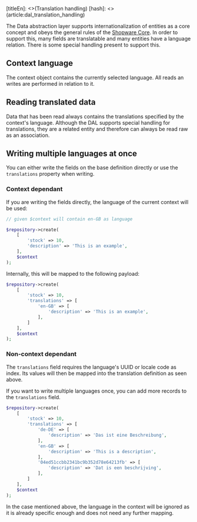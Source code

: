 [titleEn]: <>(Translation handling)
[hash]: <>(article:dal_translation_handling)

The Data abstraction layer supports internationalization of entities as a core concept and obeys the general rules of the [Shopware Core](./../20-internationalization.md). In order to support this, many fields are translatable and many entities have a language relation. There is some special handling present to support this.

## Context language

The context object contains the currently selected language. All reads an writes are performed in relation to it. 

## Reading translated data

Data that has been read always contains the translations specified by the context's language. Although the DAL supports special handling for translations, they are a related entity and therefore can always be read raw as an association.

## Writing multiple languages at once

You can either write the fields on the base definition directly or use the `translations` property when writing.

### Context dependant

If you are writing the fields directly, the language of the current context will be used:

```php
// given $context will contain en-GB as language

$repository->create(
    [
        'stock' => 10,
        'description' => 'This is an example',
    ],
    $context
);
```

Internally, this will be mapped to the following payload:

```php
$repository->create(
    [
        'stock' => 10,
        'translations' => [
            'en-GB' => [
                'description' => 'This is an example',
            ],
        ]
    ],
    $context
);
```

### Non-context dependant

The `translations` field requires the language's UUID or locale code as index. Its values will then be mapped into the translation definition as seen above.

If you want to write multiple languages once, you can add more records to the `translations` field.

```php
$repository->create(
    [
        'stock' => 10,
        'translations' => [
            'de-DE' => [
                'description' => 'Das ist eine Beschreibung',
            ],
            'en-GB' => [
                'description' => 'This is a description',
            ],
            '04ed51ccbb2341bc9b352d78e64213fb' => [
                'description' => 'Dat is een beschrijving',
            ],
        ]
    ],
    $context
);
```

In the case mentioned above, the language in the context will be ignored as it is already specific enough and does not need any further mapping.
